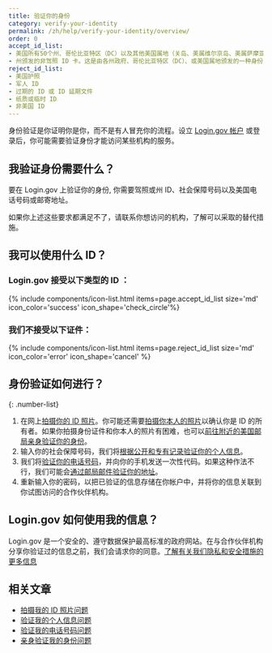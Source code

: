 ```yaml
---
title: 验证你的身份
category: verify-your-identity
permalink: /zh/help/verify-your-identity/overview/
order: 0
accept_id_list:
- 美国所有50个州、哥伦比亚特区（DC）以及其他美国属地（关岛、美属维尔京岛、美属萨摩亚、马里亚纳群岛和波多黎各）的驾照
- 州颁发的非驾照 ID 卡。这是由各州政府、哥伦比亚特区（DC）、或美国属地颁发的一种身份文件，证明你的身份但不授予驾驶特权。
reject_id_list:
- 美国护照
- 军人 ID
- 过期的 ID 或 ID 延期文件
- 纸质或临时 ID
- 非美国 ID
---
```


身份验证是你证明你是你，而不是有人冒充你的流程。设立 [Login.gov 帐户](/zh/create-an-account/) 或登录后，你可能需要验证身份才能访问某些机构的服务。

## 我验证身份需要什么？

要在 Login.gov 上验证你的身份, 你需要驾照或州 ID、社会保障号码以及美国电话号码或邮寄地址。

如果你上述这些要求都满足不了，请联系你想访问的机构，了解可以采取的替代措施。

## 我可以使用什么 ID？

### Login.gov 接受以下类型的 ID ：

{% include components/icon-list.html items=page.accept_id_list size='md' icon_color='success' icon_shape='check_circle'%}

### 我们不接受以下证件：

{% include components/icon-list.html items=page.reject_id_list size='md' icon_color='error' icon_shape='cancel' %}

## 身份验证如何进行？

{: .number-list}

1. 在网上[拍摄你的 ID 照片](/zh/help/verify-your-identity/how-to-take-photos-to-verify-your-identity/)。你可能还需要[拍摄你本人的照片](/zh/help/verify-your-identity/issues-taking-a-photo-of-myself/)以确认你是 ID 的所有者。如果你拍摄身份证件和你本人的照片有困难，也可以[前往附近的美国邮局亲身验证你的身份](/zh/help/verify-your-identity/verify-your-identity-in-person/)。
1. 输入你的社会保障号码，我们将[根据公开和专有记录验证你的个人信息](/zh/help/verify-your-identity/issues-verifying-my-personal-information/)。
1. 我们将[验证你的电话号码](/zh/help/verify-your-identity/phone-number/)，并向你的手机发送一次性代码。如果这种作法不行，我们可能会[通过邮局邮件验证你的地址](/zh/help/verify-your-identity/verify-your-address-by-mail/)。
1. 重新输入你的密码，以把已验证的信息存储在你帐户中，并将你的信息关联到你试图访问的合作伙伴机构。

## Login.gov 如何使用我的信息？

Login.gov 是一个安全的、遵守数据保护最高标准的政府网站。在与合作伙伴机构分享你验证过的信息之前，我们会请求你的同意。[了解有关我们隐私和安全措施的更多信息](/zh/policy/)

## 相关文章

* [拍摄我的 ID 照片问题](/zh/help/verify-your-identity/how-to-take-photos-to-verify-your-identity/)
* [验证我的个人信息问题](/zh/help/verify-your-identity/issues-verifying-my-personal-information/)
* [验证我的电话号码问题](/zh/help/verify-your-identity/phone-number/)
* [亲身验证我的身份问题](/zh/help/verify-your-identity/verify-your-identity-in-person/)
